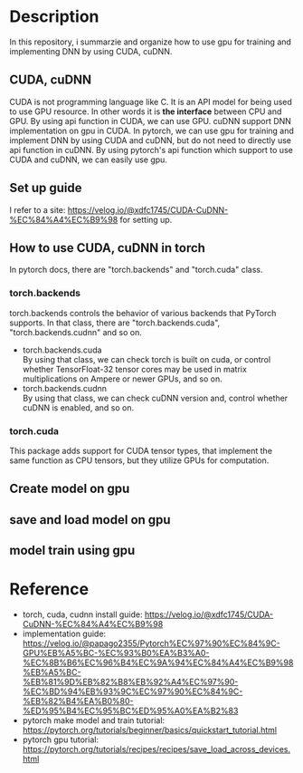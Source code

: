 # Description
In this repository, i summarzie and organize how to use gpu for training and implementing DNN by using CUDA, cuDNN.  

## CUDA, cuDNN  
CUDA is not programming language like C. It is an API model for being used to use GPU resource. In other words it is **the interface** between CPU and GPU. By using api function in CUDA, we can use GPU. cuDNN support DNN implementation on gpu in CUDA. In pytorch, we can use gpu for training and implement DNN by using CUDA and cuDNN, but do not need to directly use api function in cuDNN. By using pytorch's api function which support to use CUDA and cuDNN, we can easily use gpu. 

## Set up guide
I refer to a site: https://velog.io/@xdfc1745/CUDA-CuDNN-%EC%84%A4%EC%B9%98 for setting up.  

## How to use CUDA, cuDNN in torch  
In pytorch docs, there are "torch.backends" and "torch.cuda" class.   
### torch.backends 
torch.backends controls the behavior of various backends that PyTorch supports. In that class, there are "torch.backends.cuda", "torch.backends.cudnn" and so on. 
* torch.backends.cuda  
  By using that class, we can check torch is built on cuda, or control whether TensorFloat-32 tensor cores may be used in matrix multiplications on Ampere or newer GPUs, and so on. 
* torch.backends.cudnn  
  By using that class, we can check cuDNN version and, control whether cuDNN is enabled, and so on.  
  
### torch.cuda   
This package adds support for CUDA tensor types, that implement the same function as CPU tensors, but they utilize GPUs for computation.   

## Create model on gpu

## save and load model on gpu

## model train using gpu


# Reference  
* torch, cuda, cudnn install guide: https://velog.io/@xdfc1745/CUDA-CuDNN-%EC%84%A4%EC%B9%98
* implementation guide: https://velog.io/@papago2355/Pytorch%EC%97%90%EC%84%9C-GPU%EB%A5%BC-%EC%93%B0%EA%B3%A0-%EC%8B%B6%EC%96%B4%EC%9A%94%EC%84%A4%EC%B9%98%EB%A5%BC-%EB%81%9D%EB%82%B8%EB%92%A4%EC%97%90-%EC%BD%94%EB%93%9C%EC%97%90%EC%84%9C-%EB%82%B4%EA%B0%80-%ED%95%B4%EC%95%BC%ED%95%A0%EA%B2%83
* pytorch make model and train tutorial: https://pytorch.org/tutorials/beginner/basics/quickstart_tutorial.html
* pytorch gpu tutorial: https://pytorch.org/tutorials/recipes/recipes/save_load_across_devices.html
